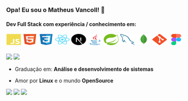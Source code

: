 <div style="display: inline_block"><br>
  <h3>Opa! Eu sou o Matheus Vancoll! 👋</h3>
  <h4>Dev Full Stack com experiência / conhecimento em: </h4>
  <img align="center" alt="matheusvancoll-Js" height="30" width="40" src="https://raw.githubusercontent.com/devicons/devicon/master/icons/javascript/javascript-plain.svg">
  <img align="center" alt="matheusvancoll-HTML" height="30" width="40" src="https://raw.githubusercontent.com/devicons/devicon/master/icons/html5/html5-original.svg">
  <img align="center" alt="matheusvancoll-CSS" height="30" width="40" src="https://raw.githubusercontent.com/devicons/devicon/master/icons/css3/css3-original.svg">
  <img align="center" alt="matheusvancoll-React" height="30" width="40" src="https://raw.githubusercontent.com/devicons/devicon/master/icons/react/react-original.svg">
  <img align="center" alt="matheusvancoll-NextJS" height="30" width="40" src="https://raw.githubusercontent.com/devicons/devicon/master/icons/nextjs/nextjs-original.svg">
  <img align="center" alt="matheusvancoll-Java" height="30" width="40" src="https://raw.githubusercontent.com/devicons/devicon/master/icons/java/java-original.svg">
  <img align="center" alt="matheusvancoll-Spring" height="30" width="40" src="https://raw.githubusercontent.com/devicons/devicon/master/icons/spring/spring-original.svg">
  <img align="center" alt="matheusvancoll-MySQL" height="30" width="40" src="https://raw.githubusercontent.com/devicons/devicon/master/icons/mysql/mysql-original.svg">
  <img align="center" alt="matheusvancoll-MongoDB" height="30" width="40" src="https://raw.githubusercontent.com/devicons/devicon/master/icons/mongodb/mongodb-original.svg">
  <img align="center" alt="matheusvancoll-Git" height="30" width="40" src="https://raw.githubusercontent.com/devicons/devicon/master/icons/git/git-original.svg">
  <img align="center" alt="matheusvancoll-Insomnia" height="30" width="40" src="https://raw.githubusercontent.com/devicons/devicon/master/icons/figma/figma-original.svg">
</div>

### 
<div>
  <a href="https://github.com/matheusvancoll"></a>
  <img height="180em" src="https://github-readme-stats.vercel.app/api?username=matheusvancoll&show_icons=true&theme=dracula&include_all_commits=true&count_private=true"/>
  <img height="180em" src="https://github-readme-stats.vercel.app/api/top-langs/?username=matheusvancoll&layout=compact&langs_count=7&theme=dracula"/>
</div>

  - Graduação em: <strong>Análise e desenvolvimento de sistemas</strong>

  - Amor por <strong>Linux</strong> e o mundo <strong>OpenSource</strong>

<div> 
  <a href="https://instagram.com/matheusvancoll" target="_blank"><img src="https://img.shields.io/badge/-Instagram-%23E4405F?style=for-the-badge&logo=instagram&logoColor=white" target="_blank"></a>
 <a href = "mailto:matheu-s_andre@hotmail.com"><img src="https://img.shields.io/badge/-Email-%23333?style=for-the-badge&logo=gmail&logoColor=white" target="_blank"></a>
  <a href="https://www.linkedin.com/in/matheusandre-silva/" target="_blank"><img src="https://img.shields.io/badge/-LinkedIn-%230077B5?style=for-the-badge&logo=linkedin&logoColor=white" target="_blank"></a>
</div>
